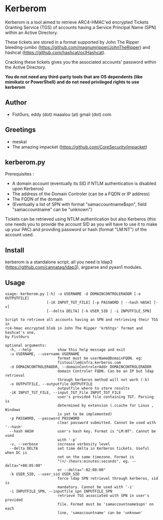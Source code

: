 Kerberom
========

Kerberom is a tool aimed to retrieve ARC4-HMAC'ed encrypted Tickets Granting Service (TGS) of accounts having a Service Principal Name (SPN) within
an Active Directory.

These tickets are stored in a format supported by John The Ripper bleeding-jumbo (https://github.com/magnumripper/JohnTheRipper)
and hashcat (https://github.com/hashcat/oclHashcat).

Cracking these tickets gives you the associated accounts' password within the Active Directory.

**You do not need any third-party tools that are OS dependents (like mimikatz or PowerShell) and do not need privileged rights to use kerberom**


Author
------
- Fist0urs, eddy (dot) maaalou (at) gmail (dot) com

Greetings
---------
- meskal
- The amazing impacket (https://github.com/CoreSecurity/impacket)

kerberom.py
-----------

Prerequisites :
- A domain account (eventually its SID if NTLM authentication is disabled upon Kerberos)
- The address of the Domain Controler (can be a FQDN or IP address)
- The FQDN of the domain
- (Eventually a list of SPN with format "samaccountname$spn", field "samaccountname" can be "unknown")

Tickets can be retrieved using NTLM authentication but also Kerberos (this one needs you to provide the account SID as you will have to use it to make up your PAC)
and providing password or hash (format "LM:NT") of the account used.

Install
-------
kerberom is a standalone script, all you need is ldap3 (https://github.com/cannatag/ldap3), argparse and pyasn1 modules.


Usage
-----
```
usage: kerberom.py [-h] -u USERNAME -d DOMAINCONTROLERADDR [-o OUTPUTFILE]
                   [-iK INPUT_TGT_FILE] [-p PASSWORD | --hash HASH] [-v]
                   [--delta DELTA] [-k USER_SID | -i INPUTFILE_SPN]

Script to retrieve all accounts having an SPN and retrieving their TGS in
rc4-hmac encrypted blob in John The Ripper 'krb5tgs' format and hashcat's one,
by Fist0urs

optional arguments:
  -h, --help            show this help message and exit
  -u USERNAME, --username USERNAME
                        format must be userName@DomainFQDN. eg:
                        fistouille@infra.kerberos.com
  -d DOMAINCONTROLERADDR, --domainControlerAddr DOMAINCONTROLERADDR
                        domain Controler FQDN. Can be an IP but ldap retrieval
                        through kerberos method will not work (-k)
  -o OUTPUTFILE, --outputfile OUTPUTFILE
                        outputfile where to store results
  -iK INPUT_TGT_FILE, --input_TGT_File INPUT_TGT_FILE
                        user's provided file containing TGT. Parsing is
                        determined by extension (.ccache for Linux , Windows
                        is yet to be implemented)
  -p PASSWORD, --password PASSWORD
                        clear password submitted. Cannot be used with '--hash'
  --hash HASH           user's hash key. Format is "LM:NT". Cannot be used
                        with '-p'
  -v, --verbose         increase verbosity level
  --delta DELTA         set time delta in Kerberos tickets. Useful when DC is
                        not on the same timezone. Format is
                        "(+/-)hours:minutes:seconds", eg. --delta="+00:05:00"
                        or --delta="-02:00:00"
  -k USER_SID, --user_sid USER_SID
                        force ldap SPN retrieval through kerberos, sid is
                        mandatory. Cannot be used with '-i'
  -i INPUTFILE_SPN, --inputfile_spn INPUTFILE_SPN
                        retrieve TGS associated with SPN in user's provided
                        file. Format must be 'samaccountname$spn' on each
                        line, 'samaccountname' can be 'unknown'
```

